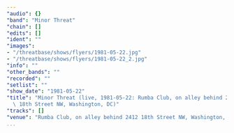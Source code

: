 ```yaml
---
"audio": {}
"band": "Minor Threat"
"chain": []
"edits": []
"ident": ""
"images":
- "/threatbase/shows/flyers/1981-05-22.jpg"
- "/threatbase/shows/flyers/1981-05-22_2.jpg"
"info": ""
"other_bands": ""
"recorded": ""
"setlist": ""
"show_date": "1981-05-22"
"title": "Minor Threat (live, 1981-05-22: Rumba Club, on alley behind 2412\
  \ 18th Street NW, Washington, DC)"
"tracks": []
"venue": "Rumba Club, on alley behind 2412 18th Street NW, Washington, DC"
...
```

